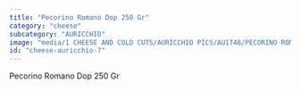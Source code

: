 ```yaml
---
title: "Pecorino Romano Dop 250 Gr"
category: "cheese"
subcategory: "AURICCHIO"
image: "media/1 CHEESE AND COLD CUTS/AURICCHIO PICS/AU1748/PECORINO ROMANO  DOP  250 GR.jpg"
id: "cheese-auricchio-7"
---
```


Pecorino Romano Dop 250 Gr
